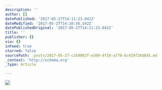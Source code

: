 ```yaml
---
description: ''
author: []
datePublished: '2017-05-27T14:11:23.041Z'
dateModified: '2017-05-27T14:10:56.542Z'
datePublishedOriginal: '2017-05-27T14:11:23.041Z'
title: ''
publisher: {}
via: {}
inFeed: true
starred: false
sourcePath: _posts/2017-05-27-c1b9062f-e309-4f10-a770-bc429f26d845.md
_context: 'http://schema.org'
_type: Article

---
```

![](https://the-grid-user-content.s3-us-west-2.amazonaws.com/620be60f-e364-4fd4-9ced-c046fc14e58a.jpg)